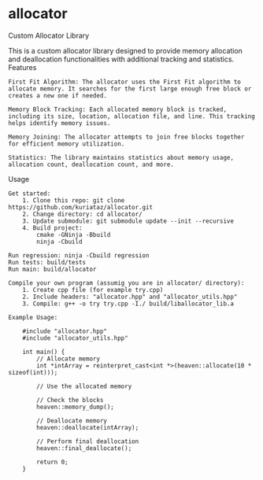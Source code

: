 # allocator

Custom Allocator Library

This is a custom allocator library designed to provide memory allocation and deallocation functionalities with additional tracking and statistics.
Features

    First Fit Algorithm: The allocator uses the First Fit algorithm to allocate memory. It searches for the first large enough free block or creates a new one if needed.

    Memory Block Tracking: Each allocated memory block is tracked, including its size, location, allocation file, and line. This tracking helps identify memory issues.

    Memory Joining: The allocator attempts to join free blocks together for efficient memory utilization.

    Statistics: The library maintains statistics about memory usage, allocation count, deallocation count, and more.


Usage

    Get started:
        1. Clone this repo: git clone https://github.com/kuriataz/allocator.git
        2. Change directory: cd allocator/
        3. Update submodule: git submodule update --init --recursive
        4. Build project:
            cmake -GNinja -Bbuild
            ninja -Cbuild

    Run regression: ninja -Cbuild regression
    Run tests: build/tests
    Run main: build/allocator

    Compile your own program (assumig you are in allocator/ directory):
        1. Create cpp file (for example try.cpp)
        2. Include headers: "allocator.hpp" and "allocator_utils.hpp"
        3. Compile: g++ -o try try.cpp -I./ build/liballocator_lib.a

    Example Usage:

        #include "allocator.hpp"
        #include "allocator_utils.hpp"

        int main() {
            // Allocate memory
            int *intArray = reinterpret_cast<int *>(heaven::allocate(10 * sizeof(int)));

            // Use the allocated memory

            // Check the blocks
            heaven::memory_dump();

            // Deallocate memory
            heaven::deallocate(intArray);

            // Perform final deallocation
            heaven::final_deallocate();

            return 0;
        }
